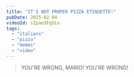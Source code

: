 ```yaml
---
title: "IT'S NOT PROPER PIZZA ETIQUETTE!"
pubDate: 2025-02-04
videoId: sZpao3FgGLo
tags: 
  - "italians"
  - "pizza"
  - "memes"
  - "video"
---
```


> YOU'RE WRONG, MARIO! YOU'RE WRONG!
